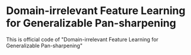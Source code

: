 # Domain-irrelevant Feature Learning for Generalizable Pan-sharpening
This is official code of "Domain-irrelevant Feature Learning for Generalizable Pan-sharpening"
